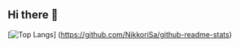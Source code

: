 ## Hi there 👋
[![Top Langs](https://github-readme-stats.vercel.app/api/top-langs/?username=NikkoriSa&layout=compact)]
(https://github.com/NikkoriSa/github-readme-stats)


<!--
**NikkoriSa/NikkoriSa** is a ✨ _special_ ✨ repository because its `README.md` (this file) appears on your GitHub profile.

Here are some ideas to get you started:

- 🔭 I’m currently working on ...
- 🌱 I’m currently learning ...
- 👯 I’m looking to collaborate on ...
- 🤔 I’m looking for help with ...
- 💬 Ask me about ...
- 📫 How to reach me: ...
- 😄 Pronouns: ...
- ⚡ Fun fact: ...
-->
